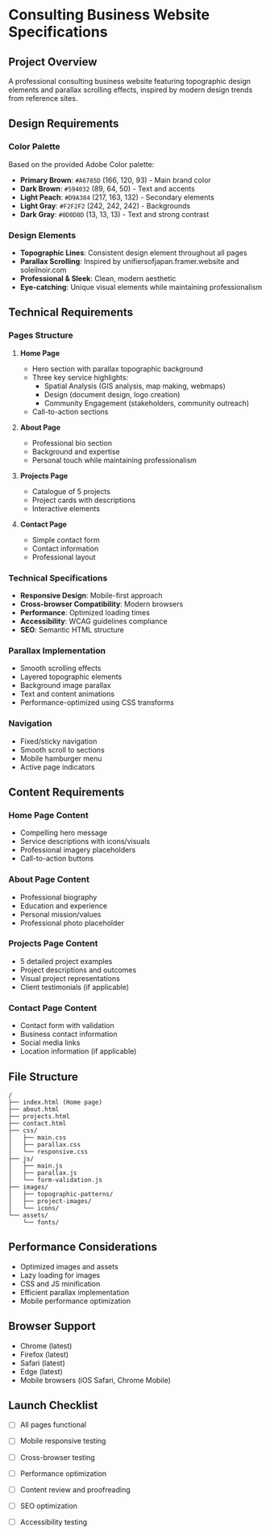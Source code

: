 # Consulting Business Website Specifications

## Project Overview
A professional consulting business website featuring topographic design elements and parallax scrolling effects, inspired by modern design trends from reference sites.

## Design Requirements

### Color Palette
Based on the provided Adobe Color palette:
- **Primary Brown**: `#A6785D` (166, 120, 93) - Main brand color
- **Dark Brown**: `#594032` (89, 64, 50) - Text and accents
- **Light Peach**: `#D9A384` (217, 163, 132) - Secondary elements
- **Light Gray**: `#F2F2F2` (242, 242, 242) - Backgrounds
- **Dark Gray**: `#0D0D0D` (13, 13, 13) - Text and strong contrast

### Design Elements
- **Topographic Lines**: Consistent design element throughout all pages
- **Parallax Scrolling**: Inspired by unifiersofjapan.framer.website and soleilnoir.com
- **Professional & Sleek**: Clean, modern aesthetic
- **Eye-catching**: Unique visual elements while maintaining professionalism

## Technical Requirements

### Pages Structure
1. **Home Page**
   - Hero section with parallax topographic background
   - Three key service highlights:
     - Spatial Analysis (GIS analysis, map making, webmaps)
     - Design (document design, logo creation)
     - Community Engagement (stakeholders, community outreach)
   - Call-to-action sections

2. **About Page**
   - Professional bio section
   - Background and expertise
   - Personal touch while maintaining professionalism

3. **Projects Page**
   - Catalogue of 5 projects
   - Project cards with descriptions
   - Interactive elements

4. **Contact Page**
   - Simple contact form
   - Contact information
   - Professional layout

### Technical Specifications
- **Responsive Design**: Mobile-first approach
- **Cross-browser Compatibility**: Modern browsers
- **Performance**: Optimized loading times
- **Accessibility**: WCAG guidelines compliance
- **SEO**: Semantic HTML structure

### Parallax Implementation
- Smooth scrolling effects
- Layered topographic elements
- Background image parallax
- Text and content animations
- Performance-optimized using CSS transforms

### Navigation
- Fixed/sticky navigation
- Smooth scroll to sections
- Mobile hamburger menu
- Active page indicators

## Content Requirements

### Home Page Content
- Compelling hero message
- Service descriptions with icons/visuals
- Professional imagery placeholders
- Call-to-action buttons

### About Page Content
- Professional biography
- Education and experience
- Personal mission/values
- Professional photo placeholder

### Projects Page Content
- 5 detailed project examples
- Project descriptions and outcomes
- Visual project representations
- Client testimonials (if applicable)

### Contact Page Content
- Contact form with validation
- Business contact information
- Social media links
- Location information (if applicable)

## File Structure
```
/
├── index.html (Home page)
├── about.html
├── projects.html
├── contact.html
├── css/
│   ├── main.css
│   ├── parallax.css
│   └── responsive.css
├── js/
│   ├── main.js
│   ├── parallax.js
│   └── form-validation.js
├── images/
│   ├── topographic-patterns/
│   ├── project-images/
│   └── icons/
└── assets/
    └── fonts/
```

## Performance Considerations
- Optimized images and assets
- Lazy loading for images
- CSS and JS minification
- Efficient parallax implementation
- Mobile performance optimization

## Browser Support
- Chrome (latest)
- Firefox (latest)
- Safari (latest)
- Edge (latest)
- Mobile browsers (iOS Safari, Chrome Mobile)

## Launch Checklist
- [ ] All pages functional
- [ ] Mobile responsive testing
- [ ] Cross-browser testing
- [ ] Performance optimization
- [ ] Content review and proofreading
- [ ] SEO optimization
- [ ] Accessibility testing

